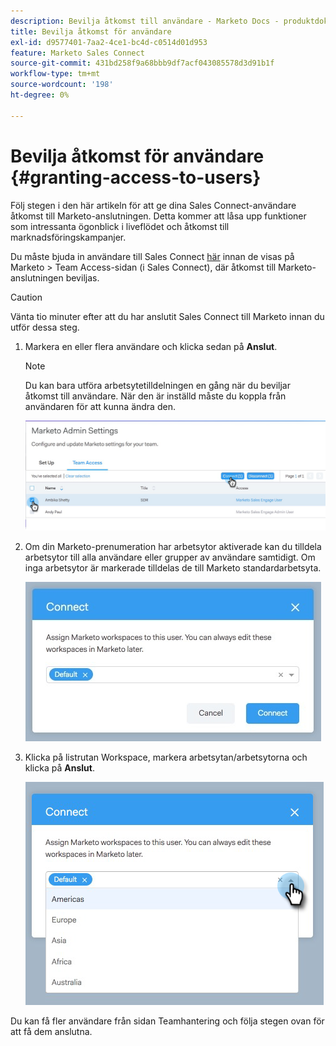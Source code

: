 ```yaml
---
description: Bevilja åtkomst till användare - Marketo Docs - produktdokumentation
title: Bevilja åtkomst för användare
exl-id: d9577401-7aa2-4ce1-bc4d-c0514d01d953
feature: Marketo Sales Connect
source-git-commit: 431bd258f9a68bbb9df7acf043085578d3d91b1f
workflow-type: tm+mt
source-wordcount: '198'
ht-degree: 0%

---
```


# Bevilja åtkomst för användare {#granting-access-to-users}

Följ stegen i den här artikeln för att ge dina Sales Connect-användare åtkomst till Marketo-anslutningen. Detta kommer att låsa upp funktioner som intressanta ögonblick i liveflödet och åtkomst till marknadsföringskampanjer.

Du måste bjuda in användare till Sales Connect [här](/help/marketo/product-docs/marketo-sales-connect/admin/invite-users.md) innan de visas på Marketo > Team Access-sidan (i Sales Connect), där åtkomst till Marketo-anslutningen beviljas.

>[!CAUTION]
>
>Vänta tio minuter efter att du har anslutit Sales Connect till Marketo innan du utför dessa steg.

1. Markera en eller flera användare och klicka sedan på **Anslut**.

   >[!NOTE]
   >
   >Du kan bara utföra arbetsytetilldelningen en gång när du beviljar åtkomst till användare. När den är inställd måste du koppla från användaren för att kunna ändra den.

   ![](assets/granting-access-to-users-1.png)

1. Om din Marketo-prenumeration har arbetsytor aktiverade kan du tilldela arbetsytor till alla användare eller grupper av användare samtidigt. Om inga arbetsytor är markerade tilldelas de till Marketo standardarbetsyta.

   ![](assets/granting-access-to-users-2.jpg)

1. Klicka på listrutan Workspace, markera arbetsytan/arbetsytorna och klicka på **Anslut**.

   ![](assets/granting-access-to-users-3.png)

Du kan få fler användare från sidan Teamhantering och följa stegen ovan för att få dem anslutna.
